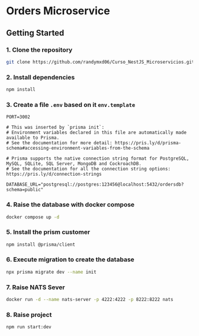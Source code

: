 # Orders Microservice

## Getting Started

### 1. Clone the repository

```bash
git clone https://github.com/randymxd06/Curso_NestJS_Microservicios.git
```

### 2. Install dependencies

```bash
npm install
```

### 3. Create a file `.env` based on it `env.template`

```.env
PORT=3002

# This was inserted by `prisma init`:
# Environment variables declared in this file are automatically made available to Prisma.
# See the documentation for more detail: https://pris.ly/d/prisma-schema#accessing-environment-variables-from-the-schema

# Prisma supports the native connection string format for PostgreSQL, MySQL, SQLite, SQL Server, MongoDB and CockroachDB.
# See the documentation for all the connection string options: https://pris.ly/d/connection-strings

DATABASE_URL="postgresql://postgres:123456@localhost:5432/ordersdb?schema=public"
```

### 4. Raise the database with docker compose

```bash
docker compose up -d
```

### 5. Install the prism customer

```bash
npm install @prisma/client
```

### 6. Execute migration to create the database

```bash
npx prisma migrate dev --name init
```

### 7. Raise NATS Sever

```bash
docker run -d --name nats-server -p 4222:4222 -p 8222:8222 nats
```

### 8. Raise project

```bash
npm run start:dev
```
